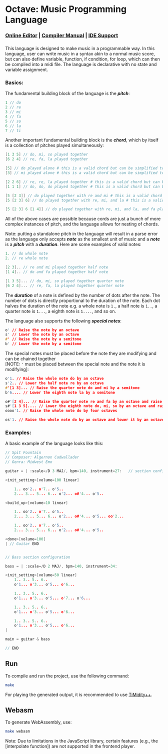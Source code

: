 # Octave: Music Programming Language

 
### [Online Editor](https://burnham310.github.io/Octave) | [Compiler Manual](./doc/octaveDoc.pdf) | [IDE Support](https://github.com/Burnham310/Octave-Editor-Support)
### 
### 

This language is designed to make music in a programmable way. In this language, user can write music in a syntax akin to a normal music score, but can also define variable, function, if condition, for loop, which can then be compiled into a midi file. The language is declarative with no state and variable assignment.

### Basics:
The fundamental building block of the language is the ***pitch***:
```c
1 // do
2 // re
3 // mi
4 // fa
5 // so
6 // la
7 // ti
```
Another important fundamental building block is the ***chord***, which by itself is a collection of pitches played simultaneously:
```c
[1 3 5] // do, mi, so played together
[6 2 4] // re, fa, la played together

[5] // do played alone # this is a valid chord but can be simplified to 5
[3] // mi played alone # this is a valid chord but can be simplified to 3

[2 2 6] // re, re, la played together # this is a valid chord but can be simplified to [2 6]
[1 1 1] // do, do, do played together # this is a valid chord but can be simplified to [1] or 1

[5 [2 3]] // do played together with re and mi # this is a valid chord but can be simplified to [5 2 3]
[5 [2 3] 6] // do played together with re, mi, and la # this is a valid chord but can be simplified to [5 2 3 6]

[5 [2 3] 6 [1 4]] // do played together with re, mi, and la, and fa played together with do # this is a valid chord but can be simplified to [5 2 3 6 1 4]
```
All of the above cases are possible because cords are just a bunch of more complex instances of pitch, and the language allows for nesting of chords.

Note: putting a standalone pitch in the language will result in a parse error as the language only accepts ***note*** as the smallest unit of music and a ***note*** is a ***pitch*** with a ***duration***.
Here are some examples of valid notes:
```c
1. // do whole note
2. // re whole note

[2 3].. // re and mi played together half note
[1 4].. // do and fa played together half note

[1 3 5]... // do, mi, so played together quarter note
[6 2 4]... // re, fa, la played together quarter note
```
The ***duration*** of a note is defined by the number of dots after the note. The number of dots is directly proportional to the duration of the note. Each dot halves the duration of the note e.g. a whole note is `1.`, a half note is `1..`, a quarter note is `1...`, a eighth note is `1....`, and so on.

The language also supports the following ***special notes***:
```c
o' // Raise the note by an octave
s' // Lower the note by an octave
#' // Raise the note by a semitone
b' // Lower the note by a semitone
```
The special notes must be placed before the note they are modifying and can be chained together  
[NOTE: `'` must be placed between the special note and the note it is modifying]:
```c
o'1. // Raise the whole note do by an octave
s'2.. // Lower the half note re by an octave
#'[1 3]... // Raise the quarter note do and mi by a semitone
b'6.... // Lower the eighth note la by a semitone

o#'[2 4]... // Raise the quarter note re and fa by an octave and raise it by a semitone
s#'[1 3 5].... // Lower the eighth note do, mi, so by an octave and raise it by a semitone
oooo'1. // Raise the whole note do by four octaves

os'1. // Raise the whole note do by an octave and lower it by an octave # this is a valid note but can be simplified to 1.
```

### Examples:
A basic example of the language looks like this:

```c
// Spit Fountain
// Composer: Algernon Cadwallader 
// Genra: Midwest Emo

guitar = | :scale=/D 3 MAJ/, bpm=140, instrument=27:   // section configuration

<init_setting>[volume=100 linear]

    1.. oo'2.. o'7.. o'5..
    2... 3... 5... 6... o'2... o#'4... o'5..

<build_up>[volume=10 linear]

    1.. oo'2.. o'7.. o'5.. 
    2... 3... 5... 6... o'2... o#'4... o'5... oo'2...

    1.. oo'2.. o'7.. o'5.. 
    2... 3... 5... 6... o'2... o#'4... o'5..

<done>[volume=100]
| // Guitar END


// Bass section configuration

bass = | :scale=/D 2 MAJ/, bpm=140, instrument=34:  

<init_setting>[volume=50 linear]
    1.. 3.. 5.. 6..
    o'1... o'3... o'5... o'6...

    1.. 3.. 5.. 6..
    o'1... o'3... o'5... o'7... o'6...

    1.. 3.. 5.. 6..
    o'1... o'3... o'5... o'6...

    1.. 3.. 5.. 6..
    o'1... o'3... o'5... o'6...
|

main = guitar & bass

// END
```

## Run

To compile and run the project, use the following command:

```bash
make
```
For playing the generated output, it is recommended to use [TiMidity++](https://timidity.sourceforge.net/).

## Webasm

To generate WebAssembly, use:
```bash
make webasm
```
Note: Due to limitations in the JavaScript library, certain features (e.g., the [interpolate function]) are not supported in the frontend player.

